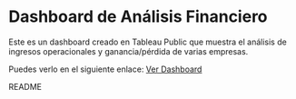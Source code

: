 # Dashboard de Análisis Financiero

Este es un dashboard creado en Tableau Public que muestra el análisis de ingresos operacionales y ganancia/pérdida de varias empresas.

Puedes verlo en el siguiente enlace: [Ver Dashboard](https://public.tableau.com/views/DASHPRUEBAS/Dashboard1?:language=es-ES&:sid=&:redirect=auth&:display_count=n&:origin=viz_share_link)

README
